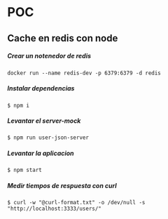 # POC
## Cache en redis con node

##### Crear un notenedor de redis
```
docker run --name redis-dev -p 6379:6379 -d redis
```

##### Instalar dependencias
```
$ npm i
```

##### Levantar el server-mock

```
$ npm run user-json-server
```
##### Levantar la aplicacion

```
$ npm start
```

##### Medir tiempos de respuesta con curl
```
$ curl -w "@curl-format.txt" -o /dev/null -s "http://localhost:3333/users/"
```
